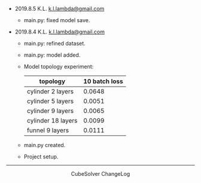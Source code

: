 

*	2019.8.5	K.L.	<k.l.lambda@gmail.com>

	*	main.py: fixed model save.


*	2019.8.4	K.L.	<k.l.lambda@gmail.com>

	*	main.py: refined dataset.

	*	main.py: model added.

	*	Model topology experiment:

		|	topology			|	10 batch loss	|
		| --------------------- | ----------------- |
		|	cylinder 2 layers	|	0.0648			|
		|	cylinder 5 layers	|	0.0051			|
		|	cylinder 9 layers	|	0.0065			|
		|	cylinder 18 layers	|	0.0099			|
		|	funnel 9 layers		|	0.0111			|

	*	main.py created.

	*	Project setup.


--------------------------------------------------------------------------------------------------------------
<center> CubeSolver ChangeLog </center>
